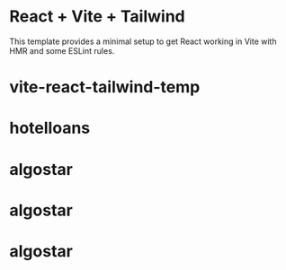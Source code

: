 # React + Vite + Tailwind

This template provides a minimal setup to get React working in Vite with HMR and some ESLint rules.

# vite-react-tailwind-temp
# hotelloans
# algostar
# algostar
# algostar
